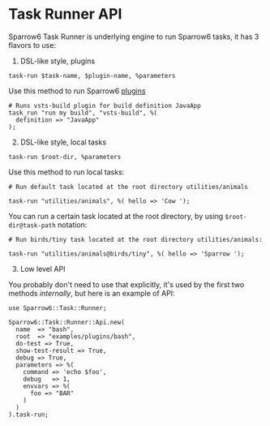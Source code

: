 # Task Runner API

Sparrow6 Task Runner is underlying engine to run Sparrow6 tasks,
it has 3 flavors to use:

1. DSL-like style, plugins

`task-run $task-name, $plugin-name, %parameters`

Use this method to run Sparrow6 [plugins](https://github.com/melezhik/Sparrow6/blob/master/documentation/plugins.md)

    # Runs vsts-build plugin for build definition JavaApp
    task_run "run my build", "vsts-build", %(
      definition => "JavaApp"
    );

2. DSL-like style, local tasks

`task-run $root-dir, %parameters`

Use this method to run local tasks:

    # Run default task located at the root directory utilities/animals

    task-run "utilities/animals", %( hello => 'Cow ');

You can run a certain task located at the root directory, by using `$root-dir@task-path` notation:

    # Run birds/tiny task located at the root directory utilities/animals:

    task-run "utilities/animals@birds/tiny", %( hello => 'Sparrow ');

3. Low level API

You probably don't need to use that explicitly, it's used by the first two methods _internally_, but here is an example of API:

    use Sparrow6::Task::Runner;

    Sparrow6::Task::Runner::Api.new(
      name  => "bash",
      root  => "examples/plugins/bash",
      do-test => True,
      show-test-result => True,
      debug => True,
      parameters => %(
        command => 'echo $foo',
        debug   => 1,
        envvars => %(
          foo => "BAR"
        )
      )
    ).task-run;

